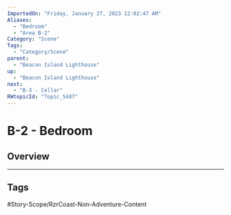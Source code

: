 ```yaml
---
ImportedOn: "Friday, January 27, 2023 12:02:47 AM"
Aliases:
  - "Bedroom"
  - "Area B-2"
Category: "Scene"
Tags:
  - "Category/Scene"
parent:
  - "Beacon Island Lighthouse"
up:
  - "Beacon Island Lighthouse"
next:
  - "B-3 - Cellar"
RWtopicId: "Topic_5487"
---
```

# B-2 - Bedroom
## Overview

---
## Tags
#Story-Scope/RzrCoast-Non-Adventure-Content

